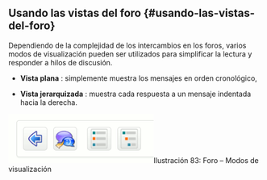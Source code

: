 ## Usando las vistas del foro {#usando-las-vistas-del-foro}

Dependiendo de la complejidad de los intercambios en los foros, varios modos de visualización pueden ser utilizados para simplificar la lectura y responder a hilos de discusión.

*   **Vista plana** : simplemente muestra los mensajes en orden cronológico,

*   **Vista jerarquizada** : muestra cada respuesta a un mensaje indentada hacia la derecha.

![](../assets/graficos49.png)Ilustración 83: Foro – Modos de visualización